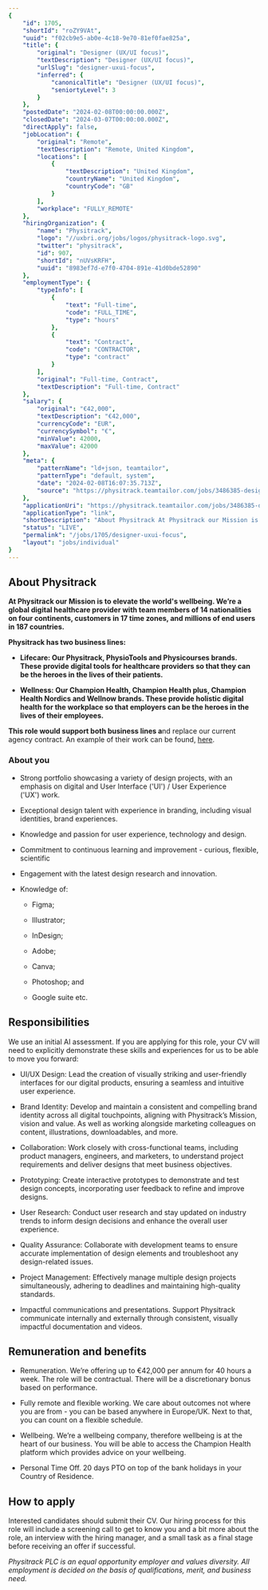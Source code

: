 ```yaml
---
{
	"id": 1705,
	"shortId": "roZY9VAt",
	"uuid": "f02cb9e5-ab0e-4c18-9e70-81ef0fae825a",
	"title": {
		"original": "Designer (UX/UI focus)",
		"textDescription": "Designer (UX/UI focus)",
		"urlSlug": "designer-uxui-focus",
		"inferred": {
			"canonicalTitle": "Designer (UX/UI focus)",
			"seniortyLevel": 3
		}
	},
	"postedDate": "2024-02-08T00:00:00.000Z",
	"closedDate": "2024-03-07T00:00:00.000Z",
	"directApply": false,
	"jobLocation": {
		"original": "Remote",
		"textDescription": "Remote, United Kingdom",
		"locations": [
			{
				"textDescription": "United Kingdom",
				"countryName": "United Kingdom",
				"countryCode": "GB"
			}
		],
		"workplace": "FULLY_REMOTE"
	},
	"hiringOrganization": {
		"name": "Physitrack",
		"logo": "//uxbri.org/jobs/logos/physitrack-logo.svg",
		"twitter": "physitrack",
		"id": 907,
		"shortId": "nUVsKRFH",
		"uuid": "8983ef7d-e7f0-4704-891e-41d0bde52890"
	},
	"employmentType": {
		"typeInfo": [
			{
				"text": "Full-time",
				"code": "FULL_TIME",
				"type": "hours"
			},
			{
				"text": "Contract",
				"code": "CONTRACTOR",
				"type": "contract"
			}
		],
		"original": "Full-time, Contract",
		"textDescription": "Full-time, Contract"
	},
	"salary": {
		"original": "€42,000",
		"textDescription": "€42,000",
		"currencyCode": "EUR",
		"currencySymbol": "€",
		"minValue": 42000,
		"maxValue": 42000
	},
	"meta": {
		"patternName": "ld+json, teamtailor",
		"patternType": "default, system",
		"date": "2024-02-08T16:07:35.713Z",
		"source": "https://physitrack.teamtailor.com/jobs/3486385-designer-ux-ui-focus?ittk=ANNOKVZDUB"
	},
	"applicationUri": "https://physitrack.teamtailor.com/jobs/3486385-designer-ux-ui-focus?ittk=ANNOKVZDUB",
	"applicationType": "link",
	"shortDescription": "About Physitrack At Physitrack our Mission is to elevate the world's' wellbeing. We’re’ a global digital healthcare provider with team members of 14 nationalities on four continents, customers in 17",
	"status": "LIVE",
	"permalink": "/jobs/1705/designer-uxui-focus",
	"layout": "jobs/individual"
}
---
```

<h2><strong>About Physitrack</strong></h2><p><strong>At Physitrack our Mission is to elevate the world's wellbeing. We’re a global digital healthcare provider with team members of 14 nationalities on four continents, customers in 17 time zones, and millions of end users in 187 countries.</strong></p><p><strong>Physitrack has two business lines:</strong></p><ul><li><p><strong>Lifecare: Our Physitrack, PhysioTools and Physicourses brands. These provide digital tools for healthcare providers so that they can be the heroes in the lives of their patients.</strong></p></li><li><p><strong>Wellness: Our Champion Health, Champion Health plus, Champion Health Nordics and Wellnow brands. These provide holistic digital health for the workplace so that employers can be the heroes in the lives of their employees.</strong></p></li></ul><p><strong>This role would support both business lines a</strong>nd replace our current agency contract. An example of their work can be found, <a target="_blank" rel="noopener noreferrer nofollow" href="https://www.youtube.com/watch?v=ZoeChN18U8Y&amp;t=2s">here</a>.&nbsp;</p><h3>About you</h3><ul><li><p>Strong portfolio showcasing a variety of design projects, with an emphasis on digital and User Interface ('UI')&nbsp;/ User Experience ('UX')&nbsp;work.</p></li><li><p>Exceptional design talent with experience in branding, including visual identities, brand experiences.</p></li><li><p>Knowledge and passion for user experience, technology and design.</p></li><li><p>Commitment to continuous learning and improvement - curious, flexible, scientific</p></li><li><p>Engagement with the latest design research and innovation.</p></li><li><p>Knowledge of:</p><ul><li><p>Figma;&nbsp;</p></li><li><p>Illustrator;&nbsp;</p></li><li><p>InDesign;&nbsp;</p></li><li><p>Adobe;&nbsp;</p></li><li><p>Canva;</p></li><li><p>Photoshop; and<br></p></li><li><p>Google suite etc.</p></li></ul></li></ul><h2>Responsibilities</h2><p>We use an initial AI assessment.&nbsp;If you are applying for this role, your CV will need to explicitly demonstrate these skills and experiences for us to be able to move you forward:</p><ul><li><p>UI/UX Design: Lead the creation of visually striking and user-friendly interfaces for our digital products, ensuring a seamless and intuitive user experience.</p></li><li><p>Brand Identity: Develop and maintain a consistent and compelling brand identity across all digital touchpoints, aligning with Physitrack’s Mission, vision and value. As well as working alongside marketing colleagues on content, illustrations, downloadables, and more.&nbsp;</p></li><li><p>Collaboration: Work closely with cross-functional teams, including product managers, engineers, and marketers, to understand project requirements and deliver designs that meet business objectives.</p></li><li><p>Prototyping: Create interactive prototypes to demonstrate and test design concepts, incorporating user feedback to refine and improve designs.</p></li><li><p>User Research: Conduct user research and stay updated on industry trends to inform design decisions and enhance the overall user experience.</p></li><li><p>Quality Assurance: Collaborate with development teams to ensure accurate implementation of design elements and troubleshoot any design-related issues.</p></li><li><p>Project Management: Effectively manage multiple design projects simultaneously, adhering to deadlines and maintaining high-quality standards.</p></li><li><p>Impactful communications and presentations. Support Physitrack communicate internally and externally&nbsp;through consistent,&nbsp;visually impactful documentation and videos.&nbsp;</p></li></ul><h2>Remuneration and benefits</h2><ul><li><p>Remuneration. We’re offering up to €42,000 per annum for 40 hours a week. The role will be contractual. There will be a discretionary bonus based on performance.</p></li><li><p>Fully remote and flexible working. We care about outcomes not where you are from - you can be based anywhere in Europe/UK. Next to that, you can count on a flexible schedule.</p></li><li><p>Wellbeing. We’re a wellbeing company, therefore wellbeing is at the heart of our business. You will be able to access the Champion Health platform which provides advice on your wellbeing.</p></li><li><p>Personal Time Off. 20 days PTO on top of the bank holidays in your Country of Residence.</p></li></ul><h2>How to apply</h2><p>Interested candidates should submit their CV. Our hiring process for this role will include a screening call to get to know you and a bit more about the role, an interview with the hiring manager, and a small task as a final stage before receiving an offer if successful.&nbsp;</p><p><em>Physitrack PLC is an equal opportunity employer and values diversity. All employment is decided on the basis of qualifications, merit, and business need.</em></p>
